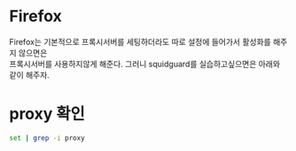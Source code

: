 # Firefox

Firefox는 기본적으로 프록시서버를 세팅하더라도 따로 설정에 들어가서 활성화를 해주지 않으면은   
프록시서버를 사용하지않게 해준다. 그러니 squidguard를 실습하고싶으면은 아래와 같이 해주자.


# proxy 확인

``` bash
set | grep -i proxy
```